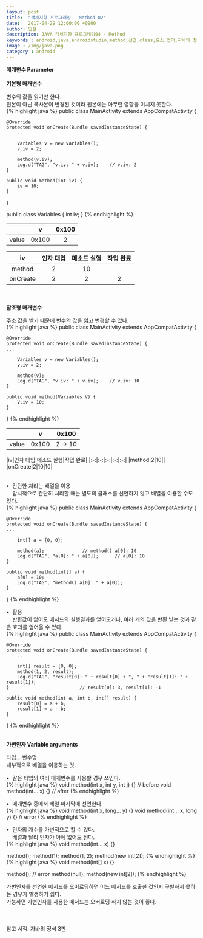 ```yaml
---
layout: post
title:  "객체지향 프로그래밍 - Method 02"
date:   2017-04-29 12:00:00 +0900
author: 민갤
description: JAVA 객체지향 프로그래밍04 - Method
keywords : android,java,androidstudio,method,선언,class,요소,언어,자바의 정석,프로그래밍,메모리,JVM,memory,Method,매개변수,parameter
image : /img/java.png
category : android
---
```

<div><strong class="h2">매개변수 Parameter</strong></div>
<br>

<div><strong>기본형 매개변수</strong></div><p></p>
<div>변수의 값을 읽기만 한다.</div>
<div>원본이 아닌 복사본이 변경된 것이라 원본에는 아무런 영향을 미치지 못한다.</div>
{% highlight java %}
public class MainActivity extends AppCompatActivity {

    @Override
    protected void onCreate(Bundle savedInstanceState) {
        ...

        Variables v = new Variables();
        v.iv = 2;

        method(v.iv);
        Log.d("TAG", "v.iv: " + v.iv);	  // v.iv: 2
    }

    public void method(int iv) {
        iv = 10;
    }
}

public class Variables {
    int iv;
} 
{% endhighlight %}<p></p>

||v|0x100|
|:-:|:-:|:-:|
|value|0x100|2|

|iv|인자 대입|메소드 실행|작업 완료|
|:-:|:-:|:-:|:-:|
|method|2|10||
|onCreate|2|2|2|

<br>
<br>

<div><strong>참조형 매개변수</strong></div><p></p>
<div>주소 값을 받기 때문에 변수의 값을 읽고 변경할 수 있다.</div>
{% highlight java %}
public class MainActivity extends AppCompatActivity {

    @Override
    protected void onCreate(Bundle savedInstanceState) {
    ...

        Variables v = new Variables();
        v.iv = 2;

        method(v);
        Log.d("TAG", "v.iv: " + v.iv);	  // v.iv: 10
    }

    public void method(Variables V) {
        V.iv = 10;
    }
}
{% endhighlight %}<p></p>

||v|0x100|
|:-:|:-:|:-:|
|value|0x100|2 → 10|

|iv|인자 대입|메소드 실행|작업 완료|
|:-:|:-:|:-:|:-:|:-:|
|method|2|10||
|onCreate|2|10|10|

<br>
<div>&#149;&nbsp; 간단한 처리는 배열을 이용</div>
<div>&nbsp; &nbsp; 암시적으로 간단히 처리할 때는 별도의 클래스를 선언하지 않고 배열을 이용할 수도 있다.</div>
{% highlight java %}
public class MainActivity extends AppCompatActivity {

    @Override
    protected void onCreate(Bundle savedInstanceState) {
    ...

        int[] a = {0, 0};

        method(a);			    // method() a[0]: 10
        Log.d("TAG", "a[0]: " + a[0]);	    // a[0]: 10
    }

    public void method(int[] a) {
        a[0] = 10;
        Log.d("TAG", "method() a[0]: " + a[0]);
    }
} 
{% endhighlight %}<br>

<div>&#149;&nbsp; 활용</div>
<div>&nbsp; &nbsp; 반환값이 없어도 메서드의 실행결과를 얻어오거나, 여러 개의 값을 반환 받는 것과 같은 효과를 얻어올 수 있다.</div>
{% highlight java %}
public class MainActivity extends AppCompatActivity {

    @Override
    protected void onCreate(Bundle savedInstanceState) {
        ...

        int[] result = {0, 0};
        method(1, 2, result);
        Log.d("TAG", "result[0]: " + result[0] + ", " + "result[1]: " + result[1]);
    }						   // result[0]: 3, result[1]: -1

    public void method(int a, int b, int[] result) {
        result[0] = a + b;
        result[1] = a - b;
    }
}
{% endhighlight %}
<br>
<br>

<div><strong>가변인자 Variable arguments</strong></div><p></p>

<div><span class="blue">타입... 변수명</span></div>
<div>내부적으로 배열을 이용하는 것.</div><p></p>

<div>&#149;&nbsp; 같은 타입의 여러 매개변수를 사용할 경우 쓰인다.</div>  
{% highlight java %}
void method(int x, int y, int j) {}	  // before
void method(int... x) {}		  // after
{% endhighlight %}<p></p>
<div>&#149;&nbsp; 매개변수 중에서 제일 마지막에 선언한다.</div>
{% highlight java %}
void method(int x, long... y) {}
void method(int... x, long y) {}   // error
{% endhighlight %}<p></p>
<div>&#149;&nbsp; 인자의 개수를 가변적으로 할 수 있다.</div>
<div>&nbsp; &nbsp; 배열과 달리 인자가 아예 없어도 된다.</div>
{% highlight java %}
void method(int... x) {}

method();
method(1);
method(1, 2);
method(new int[2]);
{% endhighlight %}
{% highlight java %}
void method(int[] x) {}

method();    // error
method(null);
method(new int[2]);
{% endhighlight %}<p></p>
<div>가변인자를 선언한 메서드를 오버로딩하면 어느 메서드를 호출한 것인지 구별하지 못하는 경우가 발생하기 쉽다.</div>
<div>가능하면 가변인자를 사용한 메서드는 오버로딩 하지 않는 것이 좋다.</div>
<br>
<br>
<br>
참고 서적: 자바의 정석 3판
